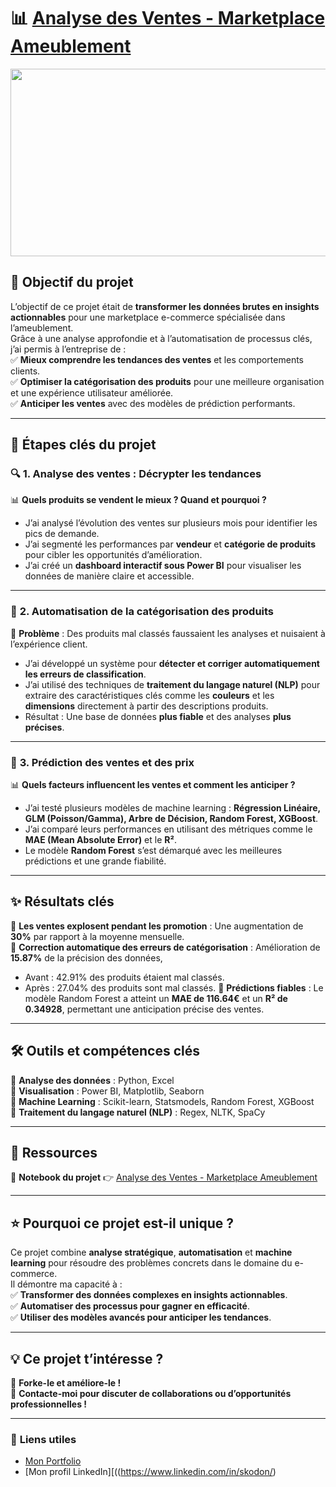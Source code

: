 # 📊 [Analyse des Ventes - Marketplace Ameublement](https://github.com/Samadkod/Cat-gorisation-de-produits/blob/main/Cat%C3%A9gorisation%20%26%20Extraction%20de%20caract%C3%A9ristiques%20de%20produits%20%C3%A0%20partir%20du%20texte..ipynb)

<p align="center">
  <img src="https://www.bedeo.fr/wp-content/uploads/2024/03/tof-ecommerce.jpg" width="1000" height="300" />
</p>

## 🚀 **Objectif du projet**  

L’objectif de ce projet était de **transformer les données brutes en insights actionnables** pour une marketplace e-commerce spécialisée dans l’ameublement.  
Grâce à une analyse approfondie et à l’automatisation de processus clés, j’ai permis à l’entreprise de :  
✅ **Mieux comprendre les tendances des ventes** et les comportements clients.  
✅ **Optimiser la catégorisation des produits** pour une meilleure organisation et une expérience utilisateur améliorée.  
✅ **Anticiper les ventes** avec des modèles de prédiction performants.  

---

## 📌 **Étapes clés du projet**  

### 🔍 **1. Analyse des ventes : Décrypter les tendances**  
📊 **Quels produits se vendent le mieux ? Quand et pourquoi ?**  
- J’ai analysé l’évolution des ventes sur plusieurs mois pour identifier les pics de demande.  
- J’ai segmenté les performances par **vendeur** et **catégorie de produits** pour cibler les opportunités d’amélioration.  
- J’ai créé un **dashboard interactif sous Power BI** pour visualiser les données de manière claire et accessible.  

---

### 🤖 **2. Automatisation de la catégorisation des produits**  
🎯 **Problème** : Des produits mal classés faussaient les analyses et nuisaient à l’expérience client.  
- J’ai développé un système pour **détecter et corriger automatiquement les erreurs de classification**.  
- J’ai utilisé des techniques de **traitement du langage naturel (NLP)** pour extraire des caractéristiques clés comme les **couleurs** et les **dimensions** directement à partir des descriptions produits.  
- Résultat : Une base de données **plus fiable** et des analyses **plus précises**.  

---

### 🔢 **3. Prédiction des ventes et des prix**  
📊 **Quels facteurs influencent les ventes et comment les anticiper ?**  
- J’ai testé plusieurs modèles de machine learning : **Régression Linéaire, GLM (Poisson/Gamma), Arbre de Décision, Random Forest, XGBoost**.  
- J’ai comparé leurs performances en utilisant des métriques comme le **MAE (Mean Absolute Error)** et le **R²**.  
- Le modèle **Random Forest** s’est démarqué avec les meilleures prédictions et une grande fiabilité.  

---

## ✨ **Résultats clés**  

📍 **Les ventes explosent pendant les promotion** : Une augmentation de **30%** par rapport à la moyenne mensuelle.  
📍 **Correction automatique des erreurs de catégorisation** : Amélioration de **15.87%** de la précision des données, 
- Avant : 42.91% des produits étaient mal classés.
- Après : 27.04% des produits sont mal classés.
📍 **Prédictions fiables** : Le modèle Random Forest a atteint un **MAE de 116.64€** et un **R² de 0.34928**, permettant une anticipation précise des ventes.  

---

## 🛠️ **Outils et compétences clés**  

🔹 **Analyse des données** : Python, Excel  
🔹 **Visualisation** : Power BI, Matplotlib, Seaborn  
🔹 **Machine Learning** : Scikit-learn, Statsmodels, Random Forest, XGBoost  
🔹 **Traitement du langage naturel (NLP)** : Regex, NLTK, SpaCy  

---

## 📂 **Ressources**  

📌 **Notebook du projet** 👉 [Analyse des Ventes - Marketplace Ameublement](https://github.com/Samadkod/Cat-gorisation-de-produits/blob/main/Cat%C3%A9gorisation%20%26%20Extraction%20de%20caract%C3%A9ristiques%20de%20produits%20%C3%A0%20partir%20du%20texte..ipynb)  

---

## ⭐ **Pourquoi ce projet est-il unique ?**  

Ce projet combine **analyse stratégique**, **automatisation** et **machine learning** pour résoudre des problèmes concrets dans le domaine du e-commerce.  
Il démontre ma capacité à :  
✅ **Transformer des données complexes en insights actionnables**.  
✅ **Automatiser des processus pour gagner en efficacité**.  
✅ **Utiliser des modèles avancés pour anticiper les tendances**.  

---

## 💡 **Ce projet t’intéresse ?**  

🔄 **Forke-le et améliore-le !**  
📩 **Contacte-moi pour discuter de collaborations ou d’opportunités professionnelles !**  

---

### 🔗 **Liens utiles**  
- [Mon Portfolio](https://samadkod.github.io/)  
- [Mon profil LinkedIn][((https://www.linkedin.com/in/skodon/)

